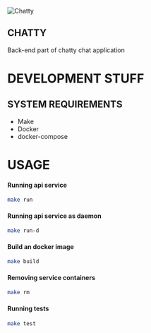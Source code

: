 ![Chatty](https://github.com/CITIZENSHIP-CHATTY/backend/workflows/Chatty/badge.svg?branch=master)
## CHATTY
Back-end part of chatty chat application

# DEVELOPMENT STUFF

## SYSTEM REQUIREMENTS

* Make
* Docker
* docker-compose

# USAGE

#### Running api service

```bash
make run
```

#### Running api service as daemon

```bash
make run-d
```

#### Build an docker image

```bash
make build
```

#### Removing service containers

```bash
make rm
```

#### Running tests

```bash
make test
```
